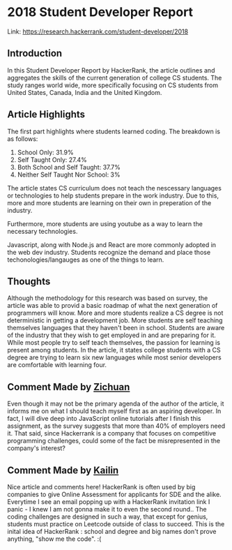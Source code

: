 # 2018 Student Developer Report

Link: https://research.hackerrank.com/student-developer/2018
	
## Introduction

In this Student Developer Report by HackerRank, the article outlines and aggregates the skills of the current generation of college CS students. The study ranges world wide, more specifically focusing on CS students from United States, Canada, India and the United Kingdom.

## Article Highlights

The first part highlights where students learned coding. The breakdown is as follows:
1. School Only: 31.9%
2. Self Taught Only: 27.4%
3. Both School and Self Taught: 37.7%
4. Neither Self Taught Nor School: 3%

The article states CS curriculum does not teach the nescessary languages or technologies to help students prepare in the work industry. Due to this, more and more students are learning on their own in preperation of the industry.

Furthermore, more students are using youtube as a way to learn the necessary technologies. 

Javascript, along with Node.js and React are more commonly adopted in the web dev industry. Students recognize the demand and place those techonologies/langauges as one of the things to learn. 

## Thoughts

Although the methodology for this research was based on survey, the article was able to provid a basic roadmap of what the next generation of programmers will know. More and more students realize a CS degree is not deterministic in getting a development job. More students are self teaching themselves languages that they haven't been in school. Students are aware of the industry that they wish to get employed in and are preparing for it. While most people try to self teach themselves, the passion for learning is present among students. In the article, it states college students with a CS degree are trying to learn six new languages while most senior developers are comfortable with learning four. 

## Comment Made by [Zichuan](https://github.com/AnonymousUserOliver) 

Even though it may not be the primary agenda of the author of the article, it informs me on what I should teach myself first as an aspiring developer. In fact, I will dive deep into JavaScript online tutorials after I finish this assignment, as the survey suggests that more than 40% of employers need it. That said, since Hackerrank is a company that focuses on competitive programming challenges, could some of the fact be misrepresented in the company's interest? 


## Comment Made by [Kailin](https://github.com/kz882)

Nice article and comments here! HackerRank is often used by big companies to give Online Assessment for applicants for SDE and the alike. Everytime I see an email popping up with a HackerRank invitation link I panic - I knew I am not gonna make it to even the second round.. The coding challenges are designed in such a way, that except for genius, students must practice on Leetcode outside of class to succeed. This is the inital idea of HackerRank : school and degree and big names don't prove anything, "show me the code". :(